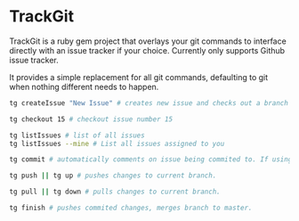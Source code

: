 # TrackGit

TrackGit is a ruby gem project that overlays your git commands to interface directly with an issue tracker if your choice. Currently only supports Github issue tracker.  

It provides a simple replacement for all git commands, defaulting to git when nothing different needs to happen.

```bash
tg createIssue "New Issue" # creates new issue and checks out a branch with the same name

tg checkout 15 # checkout issue number 15

tg listIssues # list of all issues
tg listIssues --mine # List all issues assigned to you

tg commit # automatically comments on issue being commited to. If using github issue tracker, will add issue number to bottom of commit message.

tg push || tg up # pushes changes to current branch.  

tg pull || tg down # pulls changes to current branch.  

tg finish # pushes commited changes, merges branch to master.
```
